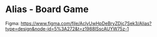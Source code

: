 # Alias - Board Game

Figma:
https://www.figma.com/file/AclyUwHpDeBryZDjc7Sek3/Alias?type=design&node-id=5%3A272&t=z1988ISscAUYW75z-1
